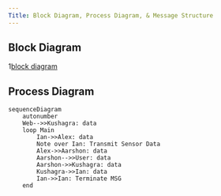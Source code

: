```yaml
---
Title: Block Diagram, Process Diagram, & Message Structure
---
```


## Block Diagram

1[block diagram](./assets/images/block.png)

## Process Diagram

``` mermaid
sequenceDiagram
    autonumber
    Web-->>Kushagra: data
    loop Main
        Ian->>Alex: data
        Note over Ian: Transmit Sensor Data
        Alex->>Aarshon: data
        Aarshon-->>User: data
        Aarshon->>Kushagra: data
        Kushagra->>Ian: data
        Ian->>Ian: Terminate MSG
    end
```

